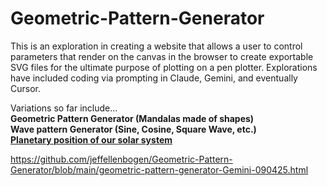 # Geometric-Pattern-Generator

This is an exploration in creating a website that allows a user to control parameters that render on the canvas in the browser to create exportable SVG files for the ultimate purpose of plotting on a pen plotter.
Explorations have included coding via prompting in Claude, Gemini, and eventually Cursor.

Variations so far include...</br>
<b>Geometric Pattern Generator (Mandalas made of shapes) </br>
Wave pattern Generator (Sine, Cosine, Square Wave, etc.) </br>
[Planetary position of our solar system]([url](https://github.com/jeffellenbogen/Geometric-Pattern-Generator/blob/main/geometric-pattern-generator-Gemini-090425.html))</b>

https://github.com/jeffellenbogen/Geometric-Pattern-Generator/blob/main/geometric-pattern-generator-Gemini-090425.html
